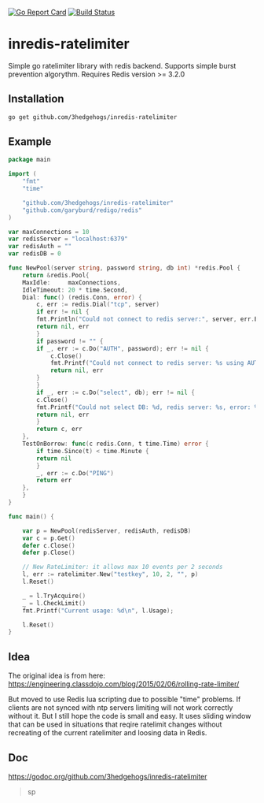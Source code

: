 
[![Go Report Card](https://goreportcard.com/badge/github.com/3hedgehogs/inredis-ratelimiter)](https://goreportcard.com/badge/github.com/3hedgehogs/inredis-ratelimiter) [![Build Status](https://travis-ci.org/3hedgehogs/inredis-ratelimiter.svg?branch=master)](https://travis-ci.org/3hedgehogs/inredis-ratelimiter)


inredis-ratelimiter
===================

Simple go ratelimiter library with redis backend.
Supports simple burst prevention algorythm.
Requires Redis version >= 3.2.0

## Installation

```sh
go get github.com/3hedgehogs/inredis-ratelimiter
```

## Example

```go
package main

import (
    "fmt"
    "time"

    "github.com/3hedgehogs/inredis-ratelimiter"
    "github.com/garyburd/redigo/redis"
)

var maxConnections = 10
var redisServer = "localhost:6379"
var redisAuth = ""
var redisDB = 0

func NewPool(server string, password string, db int) *redis.Pool {
    return &redis.Pool{
	MaxIdle:     maxConnections,
	IdleTimeout: 20 * time.Second,
	Dial: func() (redis.Conn, error) {
	    c, err := redis.Dial("tcp", server)
	    if err != nil {
		fmt.Println("Could not connect to redis server:", server, err.Error())
		return nil, err
	    }
	    if password != "" {
		if _, err := c.Do("AUTH", password); err != nil {
		    c.Close()
		    fmt.Printf("Could not connect to redis server: %s using AUTH command, error: %s\n", server, err.Error())
		    return nil, err
		}
	    }
	    if _, err := c.Do("select", db); err != nil {
		c.Close()
		fmt.Printf("Could not select DB: %d, redis server: %s, error: %s\n", db, server, err.Error())
		return nil, err
	    }
	    return c, err
	},
	TestOnBorrow: func(c redis.Conn, t time.Time) error {
	    if time.Since(t) < time.Minute {
		return nil
	    }
	    _, err := c.Do("PING")
	    return err
	},
    }
}

func main() {

    var p = NewPool(redisServer, redisAuth, redisDB)
    var c = p.Get()
    defer c.Close()
    defer p.Close()

    // New RateLimiter: it allows max 10 events per 2 seconds
    l, err := ratelimiter.New("testkey", 10, 2, "", p)
    l.Reset()

    _ = l.TryAcquire()
    _ = l.CheckLimit()
    fmt.Printf("Current usage: %d\n", l.Usage);

    l.Reset()
}

```

## Idea
The original idea is from here:
https://engineering.classdojo.com/blog/2015/02/06/rolling-rate-limiter/

But moved to use Redis lua scripting due to possible "time" problems.
If clients are not synced with ntp servers limiting will not work correctly
without it. But I still hope the code is small and easy.
It uses sliding window that can be used in situations that reqire ratelimit changes without 
recreating of the current ratelimiter and loosing data in Redis.

## Doc
https://godoc.org/github.com/3hedgehogs/inredis-ratelimiter

> sp



